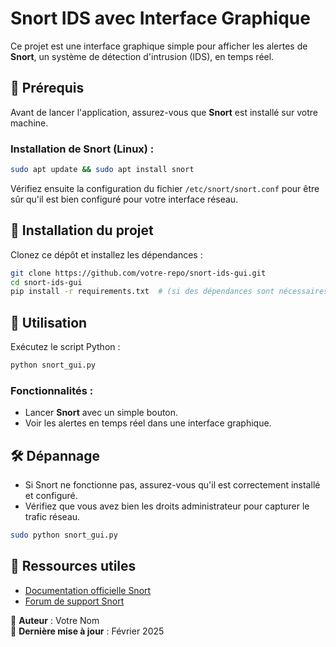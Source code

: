 # Snort IDS avec Interface Graphique

Ce projet est une interface graphique simple pour afficher les alertes de **Snort**, un système de détection d'intrusion (IDS), en temps réel.

## 📌 Prérequis

Avant de lancer l'application, assurez-vous que **Snort** est installé sur votre machine.

### Installation de Snort (Linux) :
```sh
sudo apt update && sudo apt install snort
```

Vérifiez ensuite la configuration du fichier `/etc/snort/snort.conf` pour être sûr qu'il est bien configuré pour votre interface réseau.

## 🚀 Installation du projet

Clonez ce dépôt et installez les dépendances :
```sh
git clone https://github.com/votre-repo/snort-ids-gui.git
cd snort-ids-gui
pip install -r requirements.txt  # (si des dépendances sont nécessaires)
```

## 🎯 Utilisation

Exécutez le script Python :
```sh
python snort_gui.py
```

### Fonctionnalités :
- Lancer **Snort** avec un simple bouton.
- Voir les alertes en temps réel dans une interface graphique.

## 🛠 Dépannage
- Si Snort ne fonctionne pas, assurez-vous qu'il est correctement installé et configuré.
- Vérifiez que vous avez bien les droits administrateur pour capturer le trafic réseau.
```sh
sudo python snort_gui.py
```

## 🔗 Ressources utiles
- [Documentation officielle Snort](https://www.snort.org/)
- [Forum de support Snort](https://www.snort.org/community)

📌 **Auteur** : Votre Nom  
📅 **Dernière mise à jour** : Février 2025

